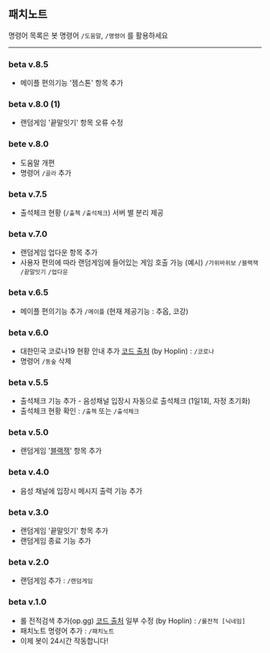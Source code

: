 ## 패치노트
명령어 목록은 봇 명령어 `/도움말`, `/명령어` 를 활용하세요
***
### beta v.8.5
* 메이플 편의기능 '젬스톤' 항목 추가
### beta v.8.0 (1)
* 랜덤게임 '끝말잇기' 항목 오류 수정
### bete v.8.0
* 도움말 개편
* 명령어 `/골라` 추가
### beta v.7.5
* 출석체크 현황 (`/출첵` `/출석체크`) 서버 별 분리 제공
### beta v.7.0
* 랜덤게임 업다운 항목 추가
* 사용자 편의에 따라 랜덤게임에 들어있는 게임 호출 가능 (예시) `/가위바위보` `/블랙잭` `/끝말잇기` `/업다운`
### beta v.6.5
* 메이플 편의기능 추가 `/메이플` (현재 제공기능 : 추옵, 코강)
### beta v.6.0
* 대한민국 코로나19 현황 안내 추가 [코드 출처](https://github.com/J-hoplin1/Covid19-Information-bot) (by Hoplin) : `/코로나`
* 명령어 `/동숲` 삭제
### beta v.5.5
* 출석체크 기능 추가 - 음성채널 입장시 자동으로 출석체크 (1일1회, 자정 초기화)
* 출석체크 현황 확인 : `/출첵` 또는 `/출석체크`
### beta v.5.0
* 랜덤게임 '[블랙잭](https://terms.naver.com/entry.nhn?docId=1189378&cid=40942&categoryId=31944)' 항목 추가
### beta v.4.0
* 음성 채널에 입장시 메시지 출력 기능 추가
### beta v.3.0
* 랜덤게임 '끝말잇기' 항목 추가
* 랜덤게임 종료 기능 추가
### beta v.2.0
* 랜덤게임 추가 : `/랜덤게임`
### beta v.1.0
* 롤 전적검색 추가(op.gg) [코드 출처](https://github.com/J-hoplin1/League-Of-Legend-Search-Bot/blob/master/lolSearchbot.py) 일부 수정
 (by Hoplin) : `/롤전적 [닉네임]`
* 패치노트 명령어 추가 : `/패치노트`
* 이제 봇이 24시간 작동합니다!
